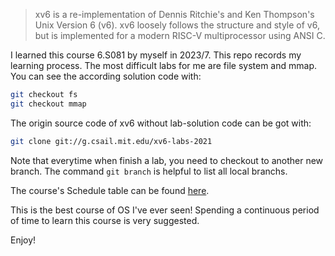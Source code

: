 > xv6 is a re-implementation of Dennis Ritchie's and Ken Thompson's Unix Version 6 (v6).  xv6 loosely follows the structure and style of v6, but is implemented for a modern RISC-V multiprocessor using ANSI C.

I learned this course 6.S081 by myself in 2023/7. This repo records my learning process. The most difficult labs for me are file system and mmap. You can see the according solution code with:
```bash
git checkout fs
git checkout mmap
```

The origin source code of xv6 without lab-solution code can be got with:
```bash
git clone git://g.csail.mit.edu/xv6-labs-2021
```
Note that everytime when finish a lab, you need to checkout to another new branch. The command `git branch` is helpful to list all local branchs.

The course's Schedule table can be found [here](https://pdos.csail.mit.edu/6.828/2021/schedule.html). 

This is the best course of OS I've ever seen! Spending a continuous period of time to learn this course is very suggested. 

Enjoy!